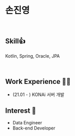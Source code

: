 # 손진영 

<br>

## Skill👍 
Kotlin, Spring, Oracle, JPA

<br>

## Work Experience 🤹‍♀️
- (21.01 - ) KONAi 서버 개발 

## Interest 👀
- Data Engineer
- Back-end Developer

